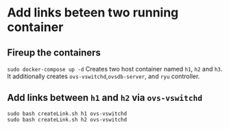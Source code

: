 # Add links beteen two running container
## Fireup the containers
`sudo docker-compose up -d`
Creates two host container named `h1`, `h2` and `h3`.
It additionally creates `ovs-vswitchd`,`ovsdb-server`, and `ryu` controller.
## Add links between `h1` and `h2` via `ovs-vswitchd`
```
sudo bash createLink.sh h1 ovs-vswitchd
sudo bash createLink.sh h2 ovs-vswitchd
```
